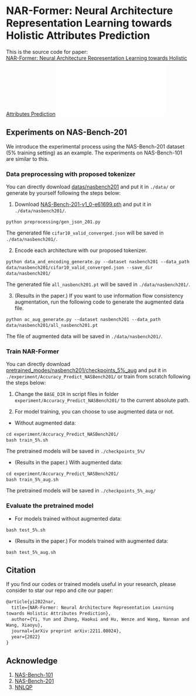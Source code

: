 # NAR-Former: Neural Architecture Representation Learning towards Holistic Attributes Prediction

This is the source code for paper:<br> 
[NAR-Former: Neural Architecture Representation Learning towards Holistic Attributes Prediction](https://arxiv.org/pdf/2211.08024.pdf)
![本地路径](figures/overall_2.pdf "相对路径演示")


## Experiments on NAS-Bench-201
We introduce the experimental process using the NAS-Bench-201 dataset (5% training setting) as an example. The experiments on NAS-Bench-101 are similar to this.

### Data preprocessing with proposed tokenizer
You can directly download [datas/nasbench201](https://pan.baidu.com/s/1FupUMFX7hf5nvOBMacMwZA?pwd=qr1v) and put it in `./data/` or generate by yourself following the steps below:
1. Download [NAS-Bench-201-v1_0-e61699.pth](https://drive.google.com/file/d/1SKW0Cu0u8-gb18zDpaAGi0f74UdXeGKs/view?pli=1) and put it in `./data/nasbench201/`.
```
python preprocessing/gen_json_201.py
```
The generated file `cifar10_valid_converged.json` will be saved in `./data/nasbench201/`.


2. Encode each architecture with our proposed tokenizer.
```
python data_and_encoding_generate.py --dataset nasbench201 --data_path data/nasbench201/cifar10_valid_converged.json --save_dir data/nasbench201/
```
The generated file `all_nasbench201.pt` will be saved in `./data/nasbench201/`.

3. (Results in the paper.) If you want to use information flow consistency augmentation, run the following code to generate the augmented data file.
```
python ac_aug_generate.py --dataset nasbench201 --data_path data/nasbench201/all_nasbench201.pt 
```
The file of augmented data will be saved in `./data/nasbench201/`.

### Train NAR-Former
You can directly download [pretrained_modes/nasbench201/checkpoints_5%_aug](https://pan.baidu.com/s/1FupUMFX7hf5nvOBMacMwZA?pwd=qr1v) and put it in `./experiment/Accuracy_Predict_NASBench201/` or train from scratch following the steps below:
1. Change the  `BASE_DIR` in script files in folder `experiment/Accuracy_Predict_NASBench201/` to the current absolute path.

2. For model training, you can choose to use augmented data or not.
- Without augmented data:
```
cd experiment/Accuracy_Predict_NASBench201/
bash train_5%.sh
```
The pretrained models will be saved in `./checkpoints_5%/`

- (Results in the paper.) With augmented data:
```
cd experiment/Accuracy_Predict_NASBench201/
bash train_5%_aug.sh
```
The pretrained models will be saved in `./checkpoints_5%_aug/`

### Evaluate the pretrained model
- For models trained without augmented data:
```
bash test_5%.sh
```

- (Results in the paper.) For models trained with augmented data:
```
bash test_5%_aug.sh
```

## Citation
If you find our codes or trained models useful in your research, please consider to star our repo and cite our paper:
```
@article{yi2022nar,
  title={NAR-Former: Neural Architecture Representation Learning towards Holistic Attributes Prediction},
  author={Yi, Yun and Zhang, Haokui and Hu, Wenze and Wang, Nannan and Wang, Xiaoyu},
  journal={arXiv preprint arXiv:2211.08024},
  year={2022}
}
```

## Acknowledge
1. [NAS-Bench-101](https://github.com/google-research/nasbench)
2. [NAS-Bench-201](https://github.com/D-X-Y/NAS-Bench-201)
3. [NNLQP](https://github.com/auroua/NPENASv1)
